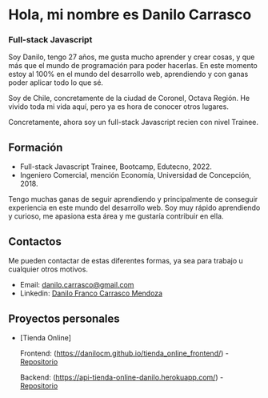 # Hola, mi nombre es Danilo Carrasco
### Full-stack Javascript

Soy Danilo, tengo 27 años, me gusta mucho aprender y crear cosas, y que más que el mundo de programación para poder hacerlas. En este momento estoy al 100% en el mundo del desarrollo web, aprendiendo y con ganas poder aplicar todo lo que sé.

Soy de Chile, concretamente de la ciudad de Coronel, Octava Región. He vivido toda mi vida aquí, pero ya es hora de conocer otros lugares.

Concretamente, ahora soy un full-stack Javascript recien con nivel Trainee.

## Formación
- Full-stack Javascript Trainee, Bootcamp, Edutecno, 2022.
- Ingeniero Comercial, mención Economía, Universidad de Concepción, 2018.

Tengo muchas ganas de seguir aprendiendo y principalmente de conseguir experiencia en este mundo del desarrollo web. Soy muy rápido aprendiendo y curioso, me apasiona esta área y me gustaría contribuir en ella.

## Contactos
Me pueden contactar de estas diferentes formas, ya sea para trabajo u cualquier otros motivos.
- Email: danilo.carrasco@gmail.com
- Linkedin: [Danilo Franco Carrasco Mendoza](https://www.linkedin.com/in/danilo-franco-carrasco-mendoza/)

## Proyectos personales
- [Tienda Online]
    
    Frontend: (https://danilocm.github.io/tienda_online_frontend/) - [Repositorio](https://github.com/DaniloCM/tienda_online_frontend)
    
    Backend: (https://api-tienda-online-danilo.herokuapp.com/) - [Repositorio](https://github.com/DaniloCM/tienda_online_backend)



<!--
**DaniloCM/DaniloCM** is a ✨ _special_ ✨ repository because its `README.md` (this file) appears on your GitHub profile.
Here are some ideas to get you started:

- 🔭 I’m currently working on ...
- 🌱 I’m currently learning ...
- 👯 I’m looking to collaborate on ...
- 🤔 I’m looking for help with ...
- 💬 Ask me about ...
- 📫 How to reach me: ...
- 😄 Pronouns: ...
- ⚡ Fun fact: ...
-->
